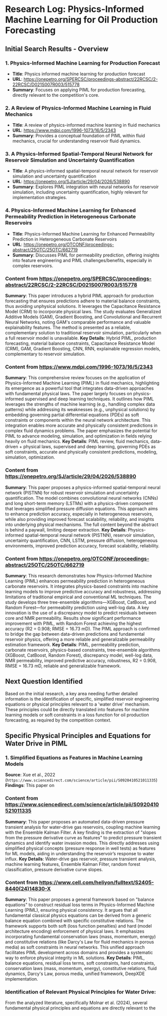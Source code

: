 # Research Log: Physics-Informed Machine Learning for Oil Production Forecasting


## Initial Search Results - Overview

### 1. Physics-Informed Machine Learning for Production Forecast
*   **Title**: Physics informed machine learning for production forecast
*   **URL**: https://onepetro.org/SPERCSC/proceedings-abstract/22RCSC/2-22RCSC/D021S007R003/515778
*   **Summary**: Focuses on applying PIML for production forecasting, directly relevant to the competition's core.

### 2. A Review of Physics-Informed Machine Learning in Fluid Mechanics
*   **Title**: A review of physics-informed machine learning in fluid mechanics
*   **URL**: https://www.mdpi.com/1996-1073/16/5/2343
*   **Summary**: Provides a conceptual foundation of PIML within fluid mechanics, crucial for understanding reservoir fluid dynamics.

### 3. A Physics-Informed Spatial-Temporal Neural Network for Reservoir Simulation and Uncertainty Quantification
*   **Title**: A physics-informed spatial-temporal neural network for reservoir simulation and uncertainty quantification
*   **URL**: https://onepetro.org/SJ/article/29/04/2026/538890
*   **Summary**: Explores PIML integration with neural networks for reservoir simulation, including uncertainty quantification, highly relevant for implementation strategies.

### 4. Physics-Informed Machine Learning for Enhanced Permeability Prediction in Heterogeneous Carbonate Reservoirs
*   **Title**: Physics-Informed Machine Learning for Enhanced Permeability Prediction in Heterogeneous Carbonate Reservoirs
*   **URL**: https://onepetro.org/OTCONF/proceedings-abstract/25OTC/25OTC/662719
*   **Summary**: Discusses PIML for permeability prediction, offering insights into feature engineering and PIML challenges/benefits, especially in complex reservoirs.




### Content from https://onepetro.org/SPERCSC/proceedings-abstract/22RCSC/2-22RCSC/D021S007R003/515778
**Summary**: This paper introduces a hybrid PIML approach for production forecasting that ensures predictions adhere to material balance constraints, thus avoiding unphysical solutions. It leverages the Capacitance Resistance Model (CRM) to incorporate physical laws. The study evaluates Generalized Additive Models (GAM), Gradient Boosting, and Convolutional and Recurrent Neural Networks, noting GAM's comparable performance and valuable explainability features. The method is presented as a reliable, complementary solution to traditional reservoir simulation, particularly when a full reservoir model is unavailable.
**Key Details**: Hybrid PIML, production forecasting, material balance constraints, Capacitance Resistance Model (CRM), GAM, Gradient Boosting, CNN, RNN, explainable regression models, complementary to reservoir simulation.

### Content from https://www.mdpi.com/1996-1073/16/5/2343
**Summary**: This comprehensive review focuses on the application of Physics-Informed Machine Learning (PIML) in fluid mechanics, highlighting its emergence as a powerful tool that integrates data-driven approaches with fundamental physical laws. The paper largely focuses on physics-informed supervised and deep learning techniques. It outlines how PIML leverages the strengths of machine learning (e.g., handling complex data patterns) while addressing its weaknesses (e.g., unphysical solutions) by embedding governing partial differential equations (PDEs) as soft constraints or components within the neural network architecture. This integration enables more accurate and physically consistent predictions in complex fluid dynamics problems. The paper emphasizes the potential for PIML to advance modeling, simulation, and optimization in fields relying heavily on fluid mechanics.
**Key Details**: PIML review, fluid mechanics, data-driven + physical laws, supervised and deep learning, governing PDEs as soft constraints, accurate and physically consistent predictions, modeling, simulation, optimization.

### Content from https://onepetro.org/SJ/article/29/04/2026/538890
**Summary**: This paper proposes a physics-informed spatial-temporal neural network (PISTNN) for robust reservoir simulation and uncertainty quantification. The model combines convolutional neural networks (CNNs) and long short-term memory (LSTMs) with a physics-driven component that leverages simplified pressure diffusion equations. This approach aims to enhance prediction accuracy, especially in heterogeneous reservoirs, while also providing improved forecast scalability, reliability, and insights into underlying physical mechanisms. The full content beyond the abstract is behind a paywall, limiting deeper extraction.
**Key Details**: Physics-informed spatial-temporal neural network (PISTNN), reservoir simulation, uncertainty quantification, CNN, LSTM, pressure diffusion, heterogeneous environments, improved prediction accuracy, forecast scalability, reliability.

### Content from https://onepetro.org/OTCONF/proceedings-abstract/25OTC/25OTC/662719
**Summary**: This research demonstrates how Physics-Informed Machine Learning (PIML) enhances permeability prediction in heterogeneous carbonate reservoirs. It integrates physics-based constraints into machine learning models to improve predictive accuracy and robustness, addressing limitations of traditional empirical and conventional ML techniques. The study develops three tree-ensemble algorithms—XGBoost, CatBoost, and Random Forest—for permeability prediction using well-log data. A key innovation is the use of a discrepancy model to predict residuals between core and NMR permeability. Results show significant performance improvement with PIML, with Random Forest achieving the highest accuracy (R2 = 0.908; RMSE = 16.73 mD). The PIML approach is confirmed to bridge the gap between data-driven predictions and fundamental reservoir physics, offering a more reliable and generalizable permeability estimation framework.
**Key Details**: PIML, permeability prediction, carbonate reservoirs, physics-based constraints, tree-ensemble algorithms (XGBoost, CatBoost, Random Forest), discrepancy model, well-log data, NMR permeability, improved predictive accuracy, robustness, R2 = 0.908, RMSE = 16.73 mD, reliable and generalizable framework.




## Next Question Identified
Based on the initial research, a key area needing further detailed information is the identification of specific, simplified reservoir engineering equations or physical principles relevant to a 'water drive' mechanism. These principles could be directly translated into features for machine learning models or soft constraints in a loss function for oil production forecasting, as required by the competition context.




## Specific Physical Principles and Equations for Water Drive in PIML

### 1. Simplified Equations as Features in Machine Learning Models

**Source**: Xue et al., 2022 (`https://www.sciencedirect.com/science/article/pii/S0920410521011335`)
**Findings**: This paper on 

### Content from https://www.sciencedirect.com/science/article/pii/S0920410521011335
**Summary**: This paper proposes an automated data-driven pressure transient analysis for water-drive gas reservoirs, coupling machine learning with the Ensemble Kalman Filter. A key finding is the extraction of "slopes from the pressure derivative curve as features" to predict pressure transient dynamics and identify water invasion modes. This directly addresses using simplified physical concepts (pressure response in well tests) as features for ML models, aiding in understanding the reservoir’s response to water influx.
**Key Details**: Water-drive gas reservoir, pressure transient analysis, machine learning features, Ensemble Kalman Filter, random forest classification, pressure derivative curve slopes.

### Content from https://www.cell.com/heliyon/fulltext/S2405-8440(24)14830-X
**Summary**: This paper proposes a general framework based on "balance equations" to construct residual loss terms in Physics-Informed Machine Learning (PIML), ensuring physical consistency. It argues that all fundamental classical physics equations can be derived from a generic balance equation combined with specific constitutive relations. The framework supports both soft (loss function penalties) and hard (model architecture encoding) enforcement of physical laws. It emphasizes incorporating fundamental conservation laws (mass, momentum, energy) and constitutive relations (like Darcy's Law for fluid mechanics in porous media) as soft constraints in neural networks. This unified approach facilitates PIML development across domains and provides a systematic way to enforce physical integrity in ML solutions.
**Key Details**: PIML, balance equations, residual loss terms, soft constraints, hard constraints, conservation laws (mass, momentum, energy), constitutive relations, fluid dynamics, Darcy's Law, porous media, unified framework, DeepXDE implementation.

### Identification of Relevant Physical Principles for Water Drive:
From the analyzed literature, specifically Molnar et al. (2024), several fundamental physical principles and equations are directly relevant to the 